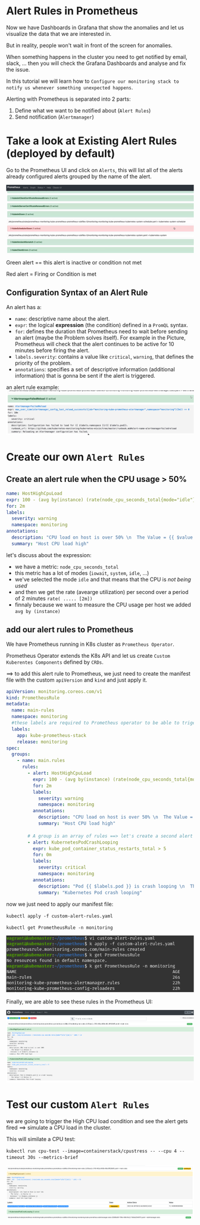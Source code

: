 # Alert Rules in Prometheus

Now we have Dashboards in Grafana that show the anomalies and let us visualize the data that we are interested in.

But in reality, people won't wait in front of the screen for anomalies.

When something happens in the cluster you need to get notified by email, slack, ... then you will check the Grafana Dashboards and analyse and fix the issue.

In this tutorial we will learn how to `Configure our monitoring stack to notify us whenever something unexpected happens`.

Alerting with Prometheus is separated into 2 parts:

1.  Define what we want to be notified about (`Alert Rules`)
2.  Send notification (`Alertmanager`)

# Take a look at Existing Alert Rules (deployed by default)

Go to the Prometheus UI and click on `Alerts`, this will list all of the alerts already configured alerts grouped by the name of the alert.

![Alt text](./images/alerts.png?raw=true)

Green alert == this alert is inactive or condition not met

Red alert = Firing or Condition is met

## Configuration Syntax of an Alert Rule

An alert has a:

- `name`: descriptive name about the alert.
- `expr`: the logical **expression** (the condition) defined in a `PromQL` syntax.
- `for`: defines the duration that Prometheus need to wait before sending an alert (maybe the Problem solves itself). For example in the Picture, Prometheus will check that the alert continues to be active for 10 minutes before firing the alert.
- `labels.severity`: contains a value like `critical`, `warning`, that defines the priority of the problem.
- `annotations`: specifies a set of descriptive information (additional information) that is gonna be sent if the alert is triggered.

an alert rule example:
![Alt text](./images/alert-rule.png?raw=true)

# Create our own `Alert Rules`

## Create an alert rule when the CPU usage > 50%

```yaml
name: HostHighCpuLoad
expr: 100 - (avg by(instance) (rate(node_cpu_seconds_total{mode="idle"}[2m])) * 100) > 50
for: 2m
labels:
  severity: warning
  namespace: monitoring
annotations:
  description: "CPU load on host is over 50% \n  The Value = {{ $value }} \n Instance = {{ $labels.instance }} \n"
  summary: "Host CPU load high"
```

let's discuss about the expression:

- we have a metric: `node_cpu_seconds_total`
- this metric has a lot of modes (`iowait`, `system`, `idle`, ...)
- we've selected the mode `idle` and that means that the CPU is _not being used_
- and then we get the rate (avearge utilization) per second over a period of 2 minutes `rate( ..... [2m])`
- finnaly because we want to measure the CPU usage per host we added `avg by (instance)`

## add our alert rules to Prometheus

We have Prometheus running in K8s cluster as `Prometheus Operator`.

Prometheus Operator extends the K8s API and let us create `Custom Kuberentes Components` defined by `CRDs`.

==> to add this alert rule to Prometheus, we just need to create the manifest file with the custom `apiVersion` and `kind` and just apply it.

```yaml
apiVersion: monitoring.coreos.com/v1
kind: PrometheusRule
metadata:
  name: main-rules
  namespace: monitoring
  #these labels are required to Prometheus operator to be able to triger the rules
  labels:
    app: kube-prometheus-stack
    release: monitoring
spec:
  groups:
    - name: main.rules
      rules:
        - alert: HostHighCpuLoad
          expr: 100 - (avg by(instance) (rate(node_cpu_seconds_total{mode="idle"}[2m])) * 100) > 50
          for: 2m
          labels:
            severity: warning
            namespace: monitoring
          annotations:
            description: "CPU load on host is over 50% \n  The Value = {{ $value }} \n Instance = {{ $labels.instance }} \n"
            summary: "Host CPU load high"

        # A group is an array of rules ==> let's create a second alert rule when the Pod cannot start:
        - alert: KubernetesPodCrashLooping
          expr: kube_pod_container_status_restarts_total > 5
          for: 0m
          labels:
            severity: critical
            namespace: monitoring
          annotations:
            description: "Pod {{ $labels.pod }} is crash looping \n  The Value = {{ $value }}"
            summary: "Kubernetes Pod crash looping"
```

now we just need to apply our manifest file:

`kubectl apply -f custom-alert-rules.yaml`

`kubectl get PrometheusRule -n monitoring`

![Alt text](./images/custom-rule.png?raw=true)

Finally, we are able to see these rules in the Prometheus UI:

![Alt text](./images/custom-rule-ui.png?raw=true)

# Test our custom `Alert Rules`

we are going to trigger the High CPU load condition and see the alert gets fired ==> simulate a CPU load in the cluster.

This will similate a CPU test:

`kubectl run cpu-test --image=containerstack/cpustress -- --cpu 4 --timeout 30s --metrics-brief`

![Alt text](./images/alert-pending.png?raw=true)
